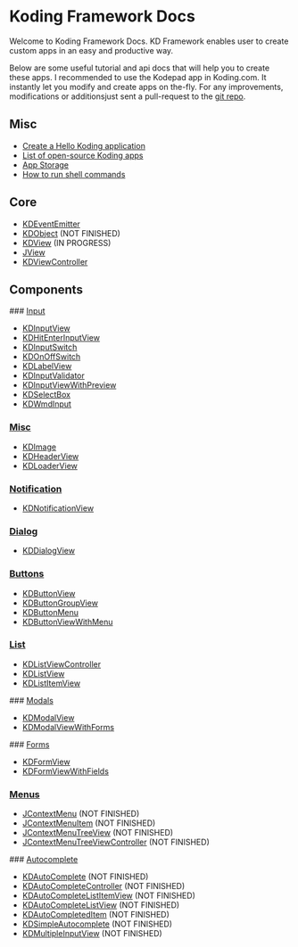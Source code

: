 # Koding Framework Docs

Welcome to Koding Framework Docs. KD Framework enables user to create custom
apps in an easy and productive way. 

Below are some useful tutorial and api docs that will help you to create these
apps. I recommended to use the Kodepad app in Koding.com. It instantly let you
modify and create apps on the-fly. For any improvements, modifications or
additionsjust sent a pull-request to the [git repo](https://github.com/farslan/koding-wiki).

## Misc

* [Create a Hello Koding application](/framework/first_app)
* [List of open-source Koding apps](/misc/list_of_kdapps)
* [App Storage](/framework/appstorage)
* [How to run shell commands](/framework/shell)

## Core 

* [KDEventEmitter](/core/KDEventEmitter)
* [KDObject](/core/KDObject) (NOT FINISHED)
* [KDView](/core/KDView) (IN PROGRESS)
* [JView](/core/JView)
* [KDViewController](/core/KDViewController)

## Components

### [Input](/framework/input)
* [KDInputView](/framework/input/KDInputView)
* [KDHitEnterInputView](/framework/input/KDHitEnterInputView)
* [KDInputSwitch](/framework/input/KDInputSwitch)
* [KDOnOffSwitch](/framework/input/KDOnOffSwitch)
* [KDLabelView](/framework/input/KDLabelView)
* [KDInputValidator](/framework/input/KDInputValidator) 
* [KDInputViewWithPreview](/framework/input/KDInputViewWithPreview)
* [KDSelectBox](/framework/input/KDSelectBox)
* [KDWmdInput](/framework/input/KDWmdInput)

### [Misc](/framework/misc)
* [KDImage](/framework/image/KDImage)
* [KDHeaderView](/framework/header/KDHeaderView)
* [KDLoaderView](/framework/loader/KDLoaderView)

### [Notification](/framework/notification)
* [KDNotificationView](/framework/notification/KDNotificationView)

### [Dialog](/framework/dialog)
* [KDDialogView](/framework/dialog/KDDialogView)

### [Buttons](/framework/buttons)
* [KDButtonView](/framework/buttons/KDButtonView)
* [KDButtonGroupView](/framework/buttons/KDButtonGroupView)
* [KDButtonMenu](/framework/buttons/KDButtonMenu)
* [KDButtonViewWithMenu](/framework/buttons/KDButtonViewWithMenu)

### [List](/framework/list)
* [KDListViewController](/framework/list/KDListViewController)
* [KDListView](/framework/list/KDListView)
* [KDListItemView](/framework/list/KDListItemView)

### [Modals](/framework/modals)
* [KDModalView](/framework/modals/KDModalView)
* [KDModalViewWithForms](/framework/modals/KDModalViewWithForms)

### [Forms](/framework/forms)
* [KDFormView](/framework/forms/KDFormView)
* [KDFormViewWithFields](/framework/forms/KDFormViewWithFields)

### [Menus](/framework/menus)
* [JContextMenu](/framework/menus/JContextMenu) (NOT FINISHED)
* [JContextMenuItem](/framework/menus/JContextMenuItem) (NOT FINISHED)
* [JContextMenuTreeView](/framework/menus/JContextMenuTreeView) (NOT FINISHED)
* [JContextMenuTreeViewController](/framework/menus/JContextMenuTreeViewController) (NOT FINISHED)

### [Autocomplete](/framework/autocomplete)
* [KDAutoComplete](/framework/autocomplete/KDAutoComplete) (NOT FINISHED)
* [KDAutoCompleteController](/framework/autocomplete/KDAutoCompleteController) (NOT FINISHED)
* [KDAutoCompleteListItemView](/framework/autocomplete/KDAutoCompleteListItemView) (NOT FINISHED)
* [KDAutoCompleteListView](/framework/autocomplete/KDAutoCompleteListView) (NOT FINISHED)
* [KDAutoCompletedItem](/framework/autocomplete/KDAutoCompletedItem) (NOT FINISHED)
* [KDSimpleAutocomplete](/framework/autocomplete/KDSimpleAutocomplete) (NOT FINISHED)
* [KDMultipleInputView](/framework/autocomplete/KDMultipleInputView) (NOT FINISHED)
